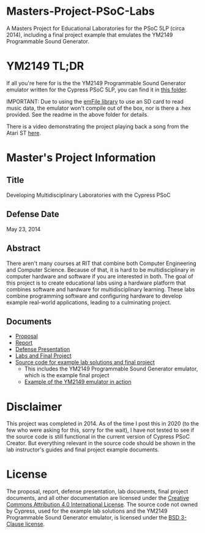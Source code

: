 # Masters-Project-PSoC-Labs
A Masters Project for Educational Laboratories for the PSoC 5LP (circa 2014), including a final project example that emulates the YM2149 Programmable Sound Generator.

# YM2149 TL;DR
If all you're here for is the the YM2149 Programmable Sound Generator emulator written for the Cypress PSoC 5LP, you can find it in [this folder](Source/FinalProject.cydsn).

IMPORTANT: Due to using the [emFile library](https://www.cypress.com/documentation/component-datasheets/file-system-library-emfile) to use an SD card to read music data, the emulator won't compile out of the box, nor is there a .hex provided. See the readme in the above folder for details.

There is a video demonstrating the project playing back a song from the Atari ST [here](https://www.youtube.com/watch?v=B2MvwRQ0q_I).

# Master's Project Information

## Title
Developing Multidisciplinary Laboratories with the Cypress PSoC

## Defense Date
May 23, 2014

## Abstract
There aren't many courses at RIT that combine both Computer Engineering and Computer Science. Because of that, it is hard to be multidisciplinary in computer hardware and software if you are interested in both. The goal of this project is to create educational labs using a hardware platform that combines software and hardware for multidisciplinary learning. These labs combine programming software and configuring hardware to develop example real-world applications, leading to a culminating project.

## Documents
* [Proposal](proposal.pdf)
* [Report](report.pdf)
* [Defense Presentation](defense.pdf)
* [Labs and Final Project](Course)
* [Source code for example lab solutions and final project](Source)
  * This includes the YM2149 Programmable Sound Generator emulator, which is the example final project
  * [Example of the YM2149 emulator in action](https://www.youtube.com/watch?v=B2MvwRQ0q_I)

# Disclaimer
This project was completed in 2014. As of the time I post this in 2020 (to the few who were asking for this, sorry for the wait), I have not tested to see if the source code is still functional in the current version of Cypress PSoC Creator. But everything relevant in the source code should be shown in the lab instructor's guides and final project example documents.

# License
The proposal, report, defense presentation, lab documents, final project documents, and all other documentation are licensed under the [Creative Commons Attribution 4.0 International License](https://creativecommons.org/licenses/by/4.0/). The source code not owned by Cypress, used for the example lab solutions and the YM2149 Programmable Sound Generator emulator, is licensed under the [BSD 3-Clause license](LICENSE.md).
